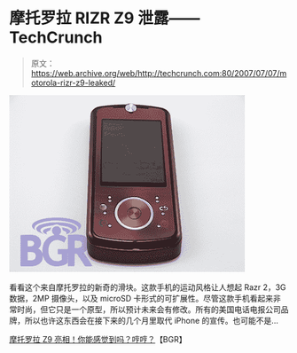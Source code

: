 # 摩托罗拉 RIZR Z9 泄露——TechCrunch

> 原文：<https://web.archive.org/web/http://techcrunch.com:80/2007/07/07/motorola-rizr-z9-leaked/>

![](img/2b3a4fec2ed71e55b18e3554ca0a3137.png)

看看这个来自摩托罗拉的新奇的滑块。这款手机的运动风格让人想起 Razr 2，3G 数据，2MP 摄像头，以及 microSD 卡形式的可扩展性。尽管这款手机看起来非常时尚，但它只是一个原型，所以预计未来会有修改。所有的美国电话电报公司品牌，所以也许这东西会在接下来的几个月里取代 iPhone 的宣传。也可能不是…

[摩托罗拉 Z9 亮相！你能感觉到吗？哼哼？](https://web.archive.org/web/20201123191304/http://www.boygeniusreport.com.nyud.net:8080/2007/07/07/motorola-z9-unveiled-can-ya-feel-it-huh-huh/)【BGR】